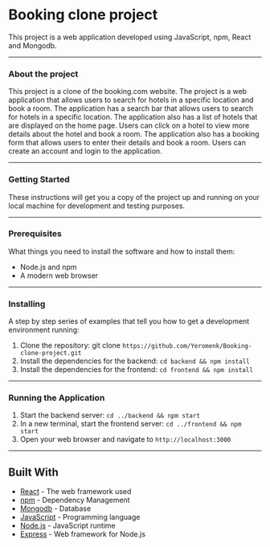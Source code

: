 # Booking clone project

This project is a web application developed using JavaScript, npm, React and Mongodb.

---
### About the project

This project is a clone of the booking.com website. The project is a web application that allows users to search for hotels in a specific location and book a room. The application has a search bar that allows users to search for hotels in a specific location. The application also has a list of hotels that are displayed on the home page. Users can click on a hotel to view more details about the hotel and book a room. The application also has a booking form that allows users to enter their details and book a room. Users can create an account and login to the application. 

---
### Getting Started

These instructions will get you a copy of the project up and running on your local machine for development and testing purposes.

---
### Prerequisites

What things you need to install the software and how to install them:

- Node.js and npm
- A modern web browser
---
### Installing

A step by step series of examples that tell you how to get a development environment running:

1. Clone the repository: git clone `https://github.com/Yeromenk/Booking-clone-project.git`
2. Install the dependencies for the backend: `cd backend && npm install`
3. Install the dependencies for the frontend: `cd frontend && npm install`
---
###   Running the Application
1. Start the backend server: `cd ../backend && npm start`
2. In a new terminal, start the frontend server: `cd ../frontend && npm start`
3. Open your web browser and navigate to `http://localhost:3000`

---
## Built With
- [React](https://reactjs.org/) - The web framework used
- [npm](https://www.npmjs.com/) - Dependency Management
- [Mongodb](https://www.mongodb.com/) - Database
- [JavaScript](https://www.javascript.com/) - Programming language
- [Node.js](https://nodejs.org/en/) - JavaScript runtime
- [Express](https://expressjs.com/) - Web framework for Node.js